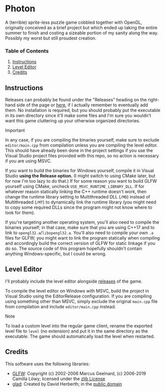 # Photon

A (terrible) sprite-less puzzle game cobbled together with OpenGL, originally conceived as a brief project but which ended up taking the entire summer to finish and costing a sizeable portion of my sanity along the way. Possibly my worst but still proudest creation.

### Table of Contents

1. [Instructions](#instructions)
2. [Level Editor](#level-editor)
3. [Credits](#credits)

## Instructions

Releases can probably be found under the "Releases" heading on the right-hand side of the page or [here](https://github.com/neondev1/photon-game/releases), if I actually remember to eventually add them. No installation is required, but you should probably put the executable in its own directory since it'll make some files and I'm sure you wouldn't want this game cluttering up your otherwise organized directories.

> [!IMPORTANT]
> In any case, if you are compiling the binaries yourself, make sure to exclude `editor/main.cpp` from compilation unless you are compiling the level editor. This should have already been done in the project settings if you use the Visual Studio project files provided with this repo, so no action is necessary if you are using MSVC.

If you want to build the binaries for Windows yourself, compile it in Visual Studio **using the Release option.** (I might switch to using CMake later, but for now I'm too lazy to do that.) If for some reason you want to build GLFW yourself using CMake, uncheck `USE_MSVC_RUNTIME_LIBRARY_DLL`. If for whatever reason statically linking the C++ runtime doesn't work, then change the runtime library setting to Multithreaded DLL (`/MD`) instead of Multithreaded (`/MT`) to dynamically link the runtime library (you might need to copy some required DLLs since the program might not know where to look for them).

If you're targeting another operating system, you'll also need to compile the binaries yourself; in that case, make sure that you are using C++17 and to link to `opengl32.a`/`libopengl32.a`. You'll also need to compile your own `.a` files for GLFW; you might want to link the program statically when compiling and accordingly build the correct version of GLFW for static linkage if you do so. The source code of this program hopefully shouldn't contain anything Windows-specific, but I could be wrong.

## Level Editor

I'll probably include the level editor alongside [releases](https://github.com/neondev1/photon-game/releases) of the game.

To compile the level editor on Windows with MSVC, build the project in Visual Studio using the EditorRelease configuration. If you are compiling using something other than MSVC, simply exclude the original `main.cpp` file from compilation and include `editor/main.cpp` instead.

> [!NOTE]
> To load a custom level into the regular game client, rename the exported level file to `level` (no extension) and put it in the same directory as the executable. The game should automatically load the level when restarted.

## Credits

This software uses the following libraries:

- [GLFW](https://www.glfw.org/): Copyright (c) 2002-2006 Marcus Geelnard, (c) 2006-2019 Camilla Löwy; licensed under the [zlib License](https://github.com/glfw/glfw/blob/master/LICENSE.md)
- [glad](https://glad.dav1d.de/): Created by David Herberth; in the [public domain](https://github.com/Dav1dde/glad/blob/glad2/README.md#license)
